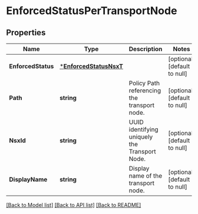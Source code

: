 # EnforcedStatusPerTransportNode

## Properties
Name | Type | Description | Notes
------------ | ------------- | ------------- | -------------
**EnforcedStatus** | [***EnforcedStatusNsxT**](EnforcedStatusNsxT.md) |  | [optional] [default to null]
**Path** | **string** | Policy Path referencing the transport node.  | [optional] [default to null]
**NsxId** | **string** | UUID identifying uniquely the Transport Node.  | [optional] [default to null]
**DisplayName** | **string** | Display name of the transport node.  | [optional] [default to null]

[[Back to Model list]](../README.md#documentation-for-models) [[Back to API list]](../README.md#documentation-for-api-endpoints) [[Back to README]](../README.md)

